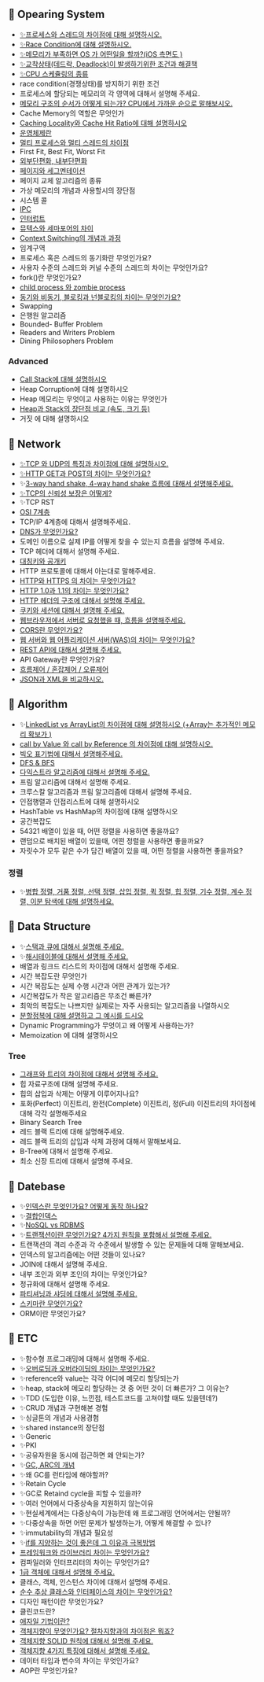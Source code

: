 ## 📌 Opearing System

- [✨프로세스와 스레드의 차이점에 대해 설명하시오.](https://github.com/lunchScreen/Interview_Questions/issues/51)
- [✨Race Condition에 대해 설명하시오.](https://github.com/lunchScreen/Interview_Questions/issues/52)
- [✨메모리가 부족하면 OS 가 어떤일을 할까?(iOS 측면도 )](https://github.com/lunchScreen/Interview_Questions/issues/153)
- [✨교착상태(데드락, Deadlock)이 발생하기위한 조건과 해결책](https://github.com/lunchScreen/Interview_Questions/issues/63)
- [✨CPU 스케쥴링의 종류](https://github.com/lunchScreen/Interview_Questions/issues/64)
- race condition(경쟁상태)를 방지하기 위한 조건
- 프로세스에 할당되는 메모리의 각 영역에 대해서 설명해 주세요.
- [메모리 구조의 순서가 어떻게 되는가? CPU에서 가까운 순으로 말해보시오.](https://github.com/lunchScreen/Interview_Questions/issues/149)
- Cache Memory의 역할은 무엇인가
- [Caching Locality와 Cache Hit Ratio에 대해 설명하시오](https://github.com/lunchScreen/Interview_Questions/issues/98)
- [운영체제란](https://github.com/lunchScreen/Interview_Questions/issues/156)
- [멀티 프로세스와 멀티 스레드의 차이점](https://github.com/lunchScreen/Interview_Questions/issues/142)
- First Fit, Best Fit, Worst Fit
- [외부단편화, 내부단편화](https://github.com/lunchScreen/Interview_Questions/issues/103)
- [페이지와 세그멘테이션](https://github.com/lunchScreen/Interview_Questions/issues/102)
- 페이지 교체 알고리즘의 종류
- 가상 메모리의 개념과 사용할시의 장단점
- 시스템 콜
- [IPC](https://github.com/lunchScreen/Interview_Questions/issues/72)
- [인터럽트](https://github.com/lunchScreen/Interview_Questions/issues/85)
- [뮤텍스와 세마포어의 차이](https://github.com/lunchScreen/Interview_Questions/issues/75)
- [Context Switching의 개념과 과정](https://github.com/lunchScreen/Interview_Questions/issues/138)
- 임계구역
- 프로세스 혹은 스레드의 동기화란 무엇인가요?
- 사용자 수준의 스레드와 커널 수준의 스레드의 차이는 무엇인가요?
- fork()란 무엇인가요?
- [child process 와 zombie process](https://github.com/lunchScreen/Interview_Questions/issues/144)
- [동기와 비동기, 블로킹과 넌블로킹의 차이는 무엇인가요?](https://github.com/lunchScreen/Interview_Questions/issues/157)
- Swapping
- 은행원 알고리즘
- Bounded- Buffer Problem
- Readers and Writers Problem
- Dining Philosophers Problem

### Advanced
- [Call Stack에 대해 설명하시오](https://github.com/lunchScreen/Interview_Questions/issues/160)
- Heap Corruption에 대해 설명하시오
- Heap 메모리는 무엇이고 사용하는 이유는 무엇인가
- [Heap과 Stack의 장단점 비교 (속도, 크기 등)](https://github.com/lunchScreen/Interview_Questions/issues/130)
- 거짓 에 대해 설명하시오

## 📌 Network

- [✨TCP 와 UDP의 특징과 차이점에 대해 설명하시오.](https://github.com/lunchScreen/Interview_Questions/issues/48)
- [✨HTTP GET과 POST의 차이는 무엇인가요?](https://github.com/lunchScreen/Interview_Questions/issues/62)
- ✨[3-way hand shake, 4-way hand shake 흐름에 대해서 설명해주세요.](https://github.com/lunchScreen/Interview_Questions/issues/58)
- [✨TCP의 신뢰성 보장은 어떻게?](https://github.com/lunchScreen/Interview_Questions/issues/97)
- ✨TCP RST 
- [OSI 7계층](https://github.com/lunchScreen/Interview_Questions/issues/86)
- TCP/IP 4계층에 대해서 설명해주세요.
- [DNS가 무엇인가요?](https://github.com/lunchScreen/Interview_Questions/issues/135)
- 도메인 이름으로 실제 IP를 어떻게 찾을 수 있는지 흐름을 설명해 주세요.
- TCP 헤더에 대해서 설명해 주세요.
- [대칭키와 공개키](https://github.com/lunchScreen/Interview_Questions/issues/84)
- HTTP 프로토콜에 대해서 아는대로 말해주세요.
- [HTTP와 HTTPS 의 차이는 무엇인가요?](https://github.com/lunchScreen/Interview_Questions/issues/146)
- [HTTP 1.0과 1.1의 차이는 무엇인가요?](https://github.com/lunchScreen/Interview_Questions/issues/155)
- [HTTP 헤더의 구조에 대해서 설명해 주세요.](https://github.com/lunchScreen/Interview_Questions/issues/71)
- [쿠키와 세션에 대해서 설명해 주세요.](https://github.com/lunchScreen/Interview_Questions/issues/122)
- [웹브라우저에서 서버로 요청했을 때, 흐름을 설명해주세요.](https://github.com/lunchScreen/Interview_Questions/issues/76)
- [CORS란 무엇인가요?](https://github.com/lunchScreen/Interview_Questions/issues/137)
- [웹 서버와 웹 어플리케이션 서버(WAS)의 차이는 무엇인가요?](https://github.com/lunchScreen/Interview_Questions/issues/129)
- [REST API에 대해서 설명해 주세요.](https://github.com/lunchScreen/Interview_Questions/issues/105)
- API Gateway란 무엇인가요?
- [흐름제어 / 혼잡제어 / 오류제어](https://github.com/lunchScreen/Interview_Questions/issues/167)
- [JSON과 XML을 비교하시오.](https://github.com/lunchScreen/Interview_Questions/issues/121)

## 📌 Algorithm

- ✨[LinkedList vs ArrayList의 차이점에 대해 설명하시오 (+Array는 추가적인 메모리 확보가 )](https://github.com/lunchScreen/Interview_Questions/issues/110)
- [call by Value 와 call by Reference 의 차이점에 대해 설명하시오.](https://github.com/lunchScreen/Interview_Questions/issues/47)
- [빅오 표기법에 대해서 설명해주세요.](https://github.com/lunchScreen/Interview_Questions/issues/115)
- [DFS & BFS](https://github.com/lunchScreen/Interview_Questions/issues/114)
- [다익스트라 알고리즘에 대해서 설명해 주세요.](https://github.com/lunchScreen/Interview_Questions/issues/118)
- 프림 알고리즘에 대해서 설명해 주세요.
- 크루스칼 알고리즘과 프림 알고리즘에 대해서 설명해 주세요.
- 인접행렬과 인접리스트에 대해 설명하시오
- HashTable vs HashMap의 차이점에 대해 설명하시오
- 공간복잡도
- 54321 배열이 있을 때, 어떤 정렬을 사용하면 좋을까요?
- 랜덤으로 배치된 배열이 있을때, 어떤 정렬을 사용하면 좋을까요?
- 자릿수가 모두 같은 수가 담긴 배열이 있을 때, 어떤 정렬을 사용하면 좋을까요?

### 정렬

- ✨[병합 정렬, 거품 정렬, 선택 정렬, 삽입 정렬, 퀵 정렬, 힙 정렬, 기수 정렬, 계수 정렬, 이분 탐색에 대해 설명하세요.](https://github.com/lunchScreen/Interview_Questions/issues/94)

## 📌 Data Structure

- ✨[스택과 큐에 대해서 설명해 주세요.](https://github.com/lunchScreen/Interview_Questions/issues/57)
- ✨[해시테이블에 대해서 설명해 주세요.](https://github.com/lunchScreen/Interview_Questions/issues/80)
- 배열과 링크드 리스트의 차이점에 대해서 설명해 주세요.
- 시간 복잡도란 무엇인가
- 시간 복잡도는 실제 수행 시간과 어떤 관계가 있는가?
- 시간복잡도가 작은 알고리즘은 무조건 빠른가?
- 최악의 복잡도는 나쁘지만 실제로는 자주 사용되는 알고리즘을 나열하시오
- [분할정복에 대해 설명하고 그 예시를 드시오](https://github.com/lunchScreen/Interview_Questions/issues/113)
- Dynamic Programming가 무엇이고 왜 어떻게 사용하는가?
- Memoization 에 대해 설명하시오

### Tree

- [그래프와 트리의 차이점에 대해서 설명해 주세요.](https://github.com/lunchScreen/Interview_Questions/issues/126)
- 힙 자료구조에 대해 설명해 주세요.
- 힙의 삽입과 삭제는 어떻게 이루어지나요?
- 포화(Perfect) 이진트리, 완전(Complete) 이진트리, 정(Full) 이진트리의 차이점에 대해 각각 설명해주세요
- Binary Search Tree 
- 레드 블랙 트리에 대해 설명해주세요.
- 레드 블랙 트리의 삽입과 삭제 과정에 대해서 말해보세요.
- B-Tree에 대해서 설명해 주세요.
- 최소 신장 트리에 대해서 설명해 주세요.

## 📌 Datebase

- ✨[인덱스란 무엇인가요? 어떻게 동작 하나요?](https://github.com/lunchScreen/Interview_Questions/issues/79)
- ✨[결합인덱스](https://github.com/lunchScreen/Interview_Questions/issues/109)
- ✨[NoSQL vs RDBMS](https://github.com/lunchScreen/Interview_Questions/issues/65)
- ✨[트랜잭션이란 무엇인가요? 4가지 원칙을 포함해서 설명해 주세요.](https://github.com/lunchScreen/Interview_Questions/issues/66)
- 트랜잭션의 격리 수준과 각 수준에서 발생할 수 있는 문제들에 대해 말해보세요.
- 인덱스의 알고리즘에는 어떤 것들이 있나요?
- JOIN에 대해서 설명해 주세요.
- 내부 조인과 외부 조인의 차이는 무엇인가요?
- 정규화에 대해서 설명해 주세요.
- [파티셔닝과 샤딩에 대해서 설명해 주세요.](https://github.com/lunchScreen/Interview_Questions/issues/123)
- [스키마란 무엇인가요?](https://github.com/lunchScreen/Interview_Questions/issues/152)
- ORM이란 무엇인가요?


## 📌 ETC

- ✨함수형 프로그래밍에 대해서 설명해 주세요.
- ✨[오버로딩과 오버라이딩의 차이는 무엇인가요?](https://github.com/lunchScreen/Interview_Questions/issues/56)
- ✨reference와 value는 각각 어디에 메모리 할당되는가
- ✨heap, stack에 메모리 할당하는 것 중 어떤 것이 더 빠른가? 그 이유는?
- ✨TDD (도입한 이유, 느낀점, 테스트코드를 고쳐야할 때도 있을텐데?)
- ✨CRUD 개념과 구현해본 경험
- ✨싱글톤의 개념과 사용경험
- ✨shared instance의 장단점
- ✨Generic
- ✨PKI
- ✨공유자원을 동시에 접근하면 왜 안되는가?
- ✨[GC, ARC의 개념](https://github.com/lunchScreen/Interview_Questions/issues/101)
- ✨왜 GC를 런타임에 해야할까?
- ✨Retain Cycle
- ✨GC로 Retaind cycle을 피할 수 있을까?
- ✨여러 언어에서 다중상속을 지원하지 않는이유
- ✨현실세계에서는 다중상속이 가능한데 왜 프로그래밍 언어에서는 안될까?
- ✨다중상속을 하면 어떤 문제가 발생하는가, 어떻게 해결할 수 있나?
- ✨immutability의 개념과 필요성
- ✨[if를 지양하는 것이 좋은데 그 이유과 극복방법](https://github.com/lunchScreen/Interview_Questions/issues/162)
- [프레임워크와 라이브러리 차이는 무엇인가요?](https://github.com/lunchScreen/Interview_Questions/issues/165)
- 컴파일러와 인터프리터의 차이는 무엇인가요?
- [1급 객체에 대해서 설명해 주세요.](https://github.com/lunchScreen/Interview_Questions/issues/158)
- 클래스, 객체, 인스턴스 차이에 대해서 설명해 주세요.
- [순수 추상 클래스와 인터페이스의 차이는 무엇인가요?](https://github.com/lunchScreen/Interview_Questions/issues/164)
- 디자인 패턴이란 무엇인가요?
- 클린코드란?
- [애자일 기법이란?](https://github.com/lunchScreen/Interview_Questions/issues/140)
- [객체지향이 무엇인가요? 절차지향과의 차이점은 뭐죠?](https://github.com/lunchScreen/Interview_Questions/issues/90)
- [객체지향 SOLID 원칙에 대해서 설명해 주세요.](https://github.com/lunchScreen/Interview_Questions/issues/89)
- [객체지향 4가지 특징에 대해서 설명해 주세요.](https://github.com/lunchScreen/Interview_Questions/issues/93)
- 데이터 타입과 변수의 차이는 무엇인가요?
- AOP란 무엇인가요?
